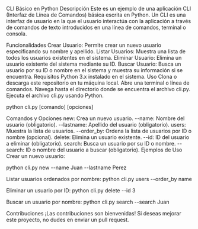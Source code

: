 CLI Básico en Python
Descripción
Este es un ejemplo de una aplicación CLI (Interfaz de Línea de Comandos) básica escrita en Python. Un CLI es una interfaz de usuario en la que el usuario interactúa con la aplicación a través de comandos de texto introducidos en una línea de comandos, terminal o consola.

Funcionalidades
Crear Usuario: Permite crear un nuevo usuario especificando su nombre y apellido.
Listar Usuarios: Muestra una lista de todos los usuarios existentes en el sistema.
Eliminar Usuario: Elimina un usuario existente del sistema mediante su ID.
Buscar Usuario: Busca un usuario por su ID o nombre en el sistema y muestra su información si se encuentra.
Requisitos
Python 3.x instalado en el sistema.
Uso
Clona o descarga este repositorio en tu máquina local.
Abre una terminal o línea de comandos.
Navega hasta el directorio donde se encuentra el archivo cli.py.
Ejecuta el archivo cli.py usando Python.

python cli.py [comando] [opciones]

Comandos y Opciones
new: Crea un nuevo usuario.
--name: Nombre del usuario (obligatorio).
--lastname: Apellido del usuario (obligatorio).
users: Muestra la lista de usuarios.
--order_by: Ordena la lista de usuarios por ID o nombre (opcional).
delete: Elimina un usuario existente.
--id: ID del usuario a eliminar (obligatorio).
search: Busca un usuario por su ID o nombre.
--search: ID o nombre del usuario a buscar (obligatorio).
Ejemplos de Uso
Crear un nuevo usuario:

python cli.py new --name Juan --lastname Perez

Listar usuarios ordenados por nombre:
python cli.py users --order_by name

Eliminar un usuario por ID:
python cli.py delete --id 3

Buscar un usuario por nombre:
python cli.py search --search Juan

Contribuciones
¡Las contribuciones son bienvenidas! Si deseas mejorar este proyecto, no dudes en enviar un pull request.